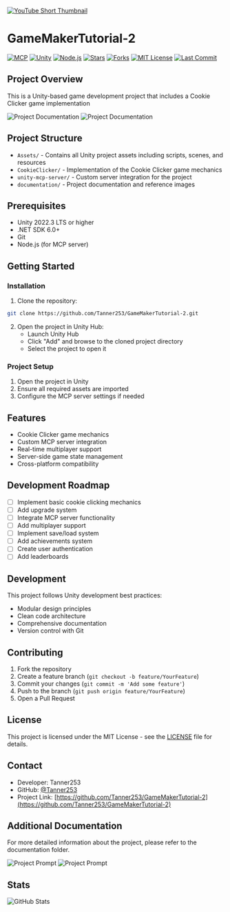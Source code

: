 [![YouTube Short Thumbnail](https://img.youtube.com/vi/MZ_njOt_zr8/0.jpg)](https://www.youtube.com/shorts/MZ_njOt_zr8)

# GameMakerTutorial-2

[![MCP](https://img.shields.io/badge/MCP-Active-brightgreen)](https://github.com/Tanner253/GameMakerTutorial-2)
[![Unity](https://img.shields.io/badge/Unity-2022.3+-blue.svg)](https://unity.com)
[![Node.js](https://img.shields.io/badge/Node.js-Active-green.svg)](https://nodejs.org)
[![Stars](https://img.shields.io/github/stars/Tanner253/GameMakerTutorial-2)](https://github.com/Tanner253/GameMakerTutorial-2/stargazers)
[![Forks](https://img.shields.io/github/forks/Tanner253/GameMakerTutorial-2)](https://github.com/Tanner253/GameMakerTutorial-2/network/members)
[![MIT License](https://img.shields.io/badge/License-MIT-red.svg)](https://opensource.org/licenses/MIT)
[![Last Commit](https://img.shields.io/github/last-commit/Tanner253/GameMakerTutorial-2)](https://github.com/Tanner253/GameMakerTutorial-2/commits/main)

## Project Overview
This is a Unity-based game development project that includes a Cookie Clicker game implementation

![Project Documentation](./documentation/proof.jpg#gh-dark-mode-only)
![Project Documentation](./documentation/proof.jpg#gh-light-mode-only)

## Project Structure
- `Assets/` - Contains all Unity project assets including scripts, scenes, and resources
- `CookieClicker/` - Implementation of the Cookie Clicker game mechanics
- `unity-mcp-server/` - Custom server integration for the project
- `documentation/` - Project documentation and reference images

## Prerequisites
- Unity 2022.3 LTS or higher
- .NET SDK 6.0+
- Git
- Node.js (for MCP server)

## Getting Started

### Installation
1. Clone the repository:
```bash
git clone https://github.com/Tanner253/GameMakerTutorial-2.git
```

2. Open the project in Unity Hub:
   - Launch Unity Hub
   - Click "Add" and browse to the cloned project directory
   - Select the project to open it

### Project Setup
1. Open the project in Unity
2. Ensure all required assets are imported
3. Configure the MCP server settings if needed

## Features
- Cookie Clicker game mechanics
- Custom MCP server integration
- Real-time multiplayer support
- Server-side game state management
- Cross-platform compatibility

## Development Roadmap
- [ ] Implement basic cookie clicking mechanics
- [ ] Add upgrade system
- [ ] Integrate MCP server functionality
- [ ] Add multiplayer support
- [ ] Implement save/load system
- [ ] Add achievements system
- [ ] Create user authentication
- [ ] Add leaderboards

## Development
This project follows Unity development best practices:
- Modular design principles
- Clean code architecture
- Comprehensive documentation
- Version control with Git

## Contributing
1. Fork the repository
2. Create a feature branch (`git checkout -b feature/YourFeature`)
3. Commit your changes (`git commit -m 'Add some feature'`)
4. Push to the branch (`git push origin feature/YourFeature`)
5. Open a Pull Request

## License
This project is licensed under the MIT License - see the [LICENSE](LICENSE) file for details.

## Contact
- Developer: Tanner253
- GitHub: [@Tanner253](https://github.com/Tanner253)
- Project Link: [https://github.com/Tanner253/GameMakerTutorial-2](https://github.com/Tanner253/GameMakerTutorial-2)

## Additional Documentation
For more detailed information about the project, please refer to the documentation folder.

![Project Prompt](./documentation/prompt.jpg#gh-dark-mode-only)
![Project Prompt](./documentation/prompt.jpg#gh-light-mode-only)

## Stats
![GitHub Stats](https://github-readme-stats.vercel.app/api?username=Tanner253&show_icons=true&theme=radical) 
